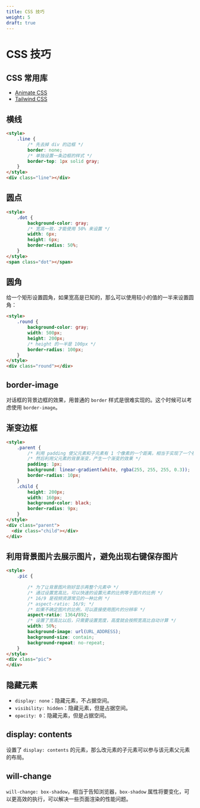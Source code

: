 ```yaml
---
title: CSS 技巧
weight: 5
draft: true
---
```


# CSS 技巧

## CSS 常用库

- [Animate CSS](https://github.com/animate-css/animate.css)
- [Tailwind CSS](https://github.com/tailwindlabs/tailwindcss)

## 横线

```html
<style>
    .line {
        /* 先去掉 div 的边框 */
        border: none;
        /* 单独设置一条边框的样式 */
        border-top: 1px solid gray;
    }
</style>
<div class="line"></div>
```

## 圆点

```html
<style>
    .dot {
        background-color: gray;
        /* 宽高一致，才能使用 50% 来设置 */
        width: 6px;
        height: 6px;
        border-radius: 50%;
    }
</style>
<span class="dot"></span>
```

## 圆角

给一个矩形设置圆角，如果宽高是已知的，那么可以使用较小的值的一半来设置圆角：

```html
<style>
    .round {
        background-color: gray;
        width: 500px;
        height: 200px;
        /* height 的一半是 100px */
        border-radius: 100px;
    }
</style>
<div class="round"></div>
```

## border-image

对话框的背景边框的效果，用普通的 `border` 样式是很难实现的。这个时候可以考虑使用 `border-image`。


## 渐变边框

```html
<style>
    .parent {
        /* 利用 padding 使父元素和子元素有 1 个像素的一个距离，相当于实现了一个视觉上的边框 */
        /* 然后利用父元素的背景渐变，产生一个渐变的效果 */
        padding: 1px;
        background: linear-gradient(white, rgba(255, 255, 255, 0.3));
        border-radius: 10px;
    }
    .child {
        height: 200px;
        width: 160px;
        background-color: black;
        border-radius: 9px;
    }
</style>
<div class="parent">
  <div class="child"></div>
</div>
```

## 利用背景图片去展示图片，避免出现右键保存图片


```html
<style>
    .pic {
        
        /* 为了让背景图片刚好显示再整个元素中 */
        /* 通过设置宽高比，可以快速的设置元素的比例等于图片的比例 */
        /* 16/9 是视频资源常见的一种比例 */
        /* aspect-ratio: 16/9; */
        /* 如果不确定图片的比例，可以直接使用图片的分辨率 */
        aspect-ratio: 1364/892;
        /* 设置了宽高比以后，只需要设置宽度，高度就会按照宽高比自动计算 */
        width: 50%;
        background-image: url(URL_ADDRESS);
        background-size: contain;
        background-repeat: no-repeat;
    }
</style>
<div class="pic">
</div>
```

## 隐藏元素

- `display: none`：隐藏元素，不占据空间。
- `visibility: hidden`：隐藏元素，但是占据空间。
- `opacity: 0`：隐藏元素，但是占据空间。

## display: contents

设置了 `display: contents` 的元素，那么改元素的子元素可以参与该元素父元素的布局。


## will-change

`will-change: box-shadow`，相当于告知浏览器，`box-shadow` 属性将要变化，可以更高效的执行，可以解决一些页面渲染的性能问题。
